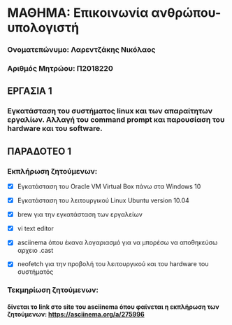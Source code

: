 # ΜΑΘΗΜΑ: Επικοινωνία ανθρώπου-υπολογιστή

### Ονοματεπώνυμο: Λαρεντζάκης Νικόλαος
### Αριθμός Μητρώου: Π2018220

## ΕΡΓΑΣΙΑ 1
### Εγκατάσταση του συστήματος linux και των απαραίτητων εργαλίων. Αλλαγή του command prompt και παρουσίαση του hardware και του software.

## ΠΑΡΑΔΟΤΕΟ 1

### Εκπλήρωση ζητούμενων:
- [x] Εγκατάσταση του Oracle VM Virtual Box πάνω στα Windows 10

- [x] Εγκατάσταση του λειτουργικού Linux Ubuntu version 10.04

- [x] brew για την εγκατάσταση των εργαλείων

- [x] vi text editor

- [x] asciinema όπου έκανα λογαριασμό για να μπορέσω να αποθηκεύσω αρχειο .cast

- [x] neofetch για την προβολή του λειτουργικού και του hardware του συστήματός


### Τεκμηρίωση ζητούμενων: 

#### δίνεται το link στο site του asciinema όπου φαίνεται η εκπλήρωση των ζητούμενων: https://asciinema.org/a/275996
